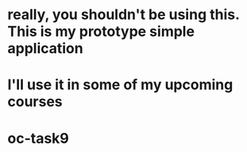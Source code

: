# really, you shouldn't be using this. This is my prototype simple application
# I'll use it in some of my upcoming courses
# oc-task9
